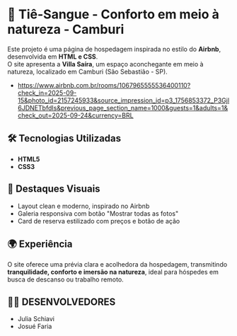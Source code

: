 # 🌿 Tiê-Sangue - Conforto em meio à natureza - Camburi  

Este projeto é uma página de hospedagem inspirada no estilo do **Airbnb**, desenvolvida em **HTML e CSS**.  
O site apresenta a **Villa Saíra**, um espaço aconchegante em meio à natureza, localizado em Camburi (São Sebastião - SP).  

- https://www.airbnb.com.br/rooms/1067965555536400110?check_in=2025-09-15&photo_id=2157245933&source_impression_id=p3_1756853372_P3Gjl6JDNETbfdIs&previous_page_section_name=1000&guests=1&adults=1&check_out=2025-09-24&currency=BRL


## 🛠️ Tecnologias Utilizadas
- **HTML5**  
- **CSS3**  


## 📸 Destaques Visuais
- Layout clean e moderno, inspirado no Airbnb  
- Galeria responsiva com botão "Mostrar todas as fotos"  
- Card de reserva estilizado com preços e botão de ação  

## 🌍 Experiência
O site oferece uma prévia clara e acolhedora da hospedagem, transmitindo  
**tranquilidade, conforto e imersão na natureza**, ideal para hóspedes em busca de descanso ou trabalho remoto.  


## 👩‍💻 DESENVOLVEDORES

- Julia Schiavi
- Josué Faria


